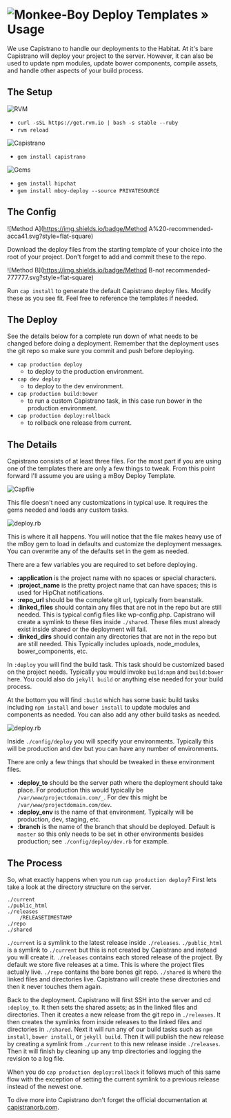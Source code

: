 ![Monkee-Boy](https://dujrsrsgsd3nh.cloudfront.net/img/emoticons/113009/mboy-1403710932.jpg) Deploy Templates &raquo; Usage
==============

We use Capistrano to handle our deployments to the Habitat. At it's bare Capistrano will deploy your project to the server. However, it can also be used to update npm modules, update bower components, compile assets, and handle other aspects of your build process.


## The Setup

![RVM](https://img.shields.io/badge/Install-RVM-acca41.svg?style=flat-square)
* `curl -sSL https://get.rvm.io | bash -s stable --ruby`
* `rvm reload`

![Capistrano](https://img.shields.io/badge/Install-Capistrano-acca41.svg?style=flat-square)
* `gem install capistrano`

![Gems](https://img.shields.io/badge/Install-Gems-acca41.svg?style=flat-square)
* `gem install hipchat`
* `gem install mboy-deploy --source PRIVATESOURCE`

## The Config

![Method A](https://img.shields.io/badge/Method A%20-recommended-acca41.svg?style=flat-square)

Download the deploy files from the starting template of your choice into the root of your project. Don't forget to add and commit these to the repo.

![Method B](https://img.shields.io/badge/Method B-not recommended-777777.svg?style=flat-square)

Run `cap install` to generate the default Capistrano deploy files. Modify these as you see fit. Feel free to reference the templates if needed.

## The Deploy

See the details below for a complete run down of what needs to be changed before doing a deployment. Remember that the deployment uses the git repo so make sure you commit and push before deploying.

* `cap production deploy`
  * to deploy to the production environment.
* `cap dev deploy`
  * to deploy to the dev environment.
* `cap production build:bower`
  * to run a custom Capistrano task, in this case run bower in the production environment.
* `cap production deploy:rollback`
  * to rollback one release from current.

## The Details

Capistrano consists of at least three files. For the most part if you are using one of the templates there are only a few things to tweak. From this point forward I'll assume you are using a mBoy Deploy Template.

![Capfile](https://img.shields.io/badge/.%2F-Capfile-acca41.svg?style=flat-square)

This file doesn't need any customizations in typical use. It requires the gems needed and loads any custom tasks.

![deploy.rb](https://img.shields.io/badge/.%2Fconfig%2f-deploy.rb-acca41.svg?style=flat-square)

This is where it all happens. You will notice that the file makes heavy use of the mBoy gem to load in defaults and customize the deployment messages. You can overwrite any of the defaults set in the gem as needed.

There are a few variables you are required to set before deploying.

* **:application** is the project name with no spaces or special characters.
* **:project_name** is the pretty project name that can have spaces; this is used for HipChat notifications.
* **:repo_url** should be the complete git url, typically from beanstalk.
* **:linked_files** should contain any files that are not in the repo but are still needed. This is typical config files like wp-config.php. Capistrano will create a symlink to these files inside `./shared`. These files must already exist inside shared or the deployment will fail.
* **:linked_dirs** should contain any directories that are not in the repo but are still needed. This Typically includes uploads, node_modules, bower_components, etc.

In `:deploy` you will find the build task. This task should be customized based on the project needs. Typically you would invoke `build:npm` and `build:bower` here. You could also do `jekyll build` or anything else needed for your build process.

At the bottom you will find `:build` which has some basic build tasks including `npm install` and `bower install` to update modules and components as needed. You can also add any other build tasks as needed.

![deploy.rb](https://img.shields.io/badge/.%2fconfig%2fdeploy%2f-production.rb-acca41.svg?style=flat-square)

Inside `./config/deploy` you will specify your environments. Typically this will be production and dev but you can have any number of environments.

There are only a few things that should be tweaked in these environment files.

* **:deploy_to** should be the server path where the deployment should take place. For production this would typically be `/var/www/projectdomain.com/_`. For dev this might be `/var/www/projectdomain.com/dev`.
* **:deploy_env** is the name of that environment. Typically will be production, dev, staging, etc.
* **:branch** is the name of the branch that should be deployed. Default is `master` so this only needs to be set in other environments besides production; see `./config/deploy/dev.rb` for example.

## The Process

So, what exactly happens when you run `cap production deploy`? First lets take a look at the directory structure on the server.

```
./current
./public_html
./releases
    /RELEASETIMESTAMP
./repo
./shared
```

`./current` is a symlink to the latest release inside `./releases`. `./public_html` is a symlink to `./current` but this is not created by Capistrano and instead you will create it. `./releases` contains each stored release of the project. By default we store five releases at a time. This is where the project files actually live. `./repo` contains the bare bones git repo. `./shared` is where the linked files and directories live. Capistrano will create these directories and then it never touches them again.

Back to the deployment. Capistrano will first SSH into the server and cd `:deploy_to`. It then sets the shared assets; as in the linked files and directories. Then it creates a new release from the git repo in `./releases`. It then creates the symlinks from inside releases to the linked files and directories in `./shared`. Next it will run any of our build tasks such as `npm install`, `bower install`, or `jekyll build`. Then it will publish the new release by creating a symlink from `./current` to this new release inside `./releases`. Then it will finish by cleaning up any tmp directories and logging the revision to a log file.

When you do `cap production deploy:rollback` it follows much of this same flow with the exception of setting the current symlink to a previous release instead of the newest one.

To dive more into Capistrano don't forget the official documentation at [capistranorb.com](http://capistranorb.com/).
